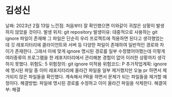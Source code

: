 # 김성신

날짜: 2023년 2월 13일
느낀점:  처음부터 잘 확인했으면 이와같이 귀찮은 상황이 발생하지 않았을 것이다.
발생 위치: git repository
발생이유: 대중적으로 사용하는 git ignore 파일이 존재해 그 파일은 단순히 우리 프로젝트에 적용하면 된다고 생각했었는데 깃 레포지터리에 클라이언트와 서버 등 다양한 파일이 존재하여 일반적인 경로와 차이가 존재한다. 그래서 이에 맞게 ignore 명시된 경로를 일부 수정했어야했는데 이렇게 여러종류의 프로그램을 한 레포지터리에서 관리해본 경험이 없어 이러한 상황까지 생각하지 못했다.
위험도: 5
위험정의: git ignore 미적용
위험코드: P
추가작업계획: ignore에 명시된 파일 중 이미 레포지터리에 올라간 파일을 일부 제거했지만 오늘 pr 하면서 제거되지 않은 파일들을 확인했다. 계속해서 PR을 하면서 문제가 되는 파일들을 제거할 예정이다.
해결방법: 파일에 명시된 경로를 수정하고 이미 올라간 파일을 삭제한다.
해결여부: 해결
